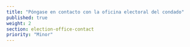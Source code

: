 ```yaml
---
title: "Póngase en contacto con la oficina electoral del condado"
published: true
weight: 2
section: election-office-contact
priority: "Minor"
---
```

